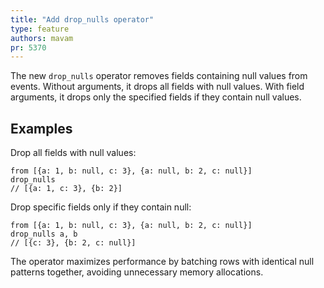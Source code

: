 ```yaml
---
title: "Add drop_nulls operator"
type: feature
authors: mavam
pr: 5370
---
```


The new `drop_nulls` operator removes fields containing null values from
events. Without arguments, it drops all fields with null values. With field
arguments, it drops only the specified fields if they contain null values.

## Examples

Drop all fields with null values:
```tql
from [{a: 1, b: null, c: 3}, {a: null, b: 2, c: null}]
drop_nulls
// [{a: 1, c: 3}, {b: 2}]
```

Drop specific fields only if they contain null:
```tql
from [{a: 1, b: null, c: 3}, {a: null, b: 2, c: null}]
drop_nulls a, b
// [{c: 3}, {b: 2, c: null}]
```

The operator maximizes performance by batching rows with identical null
patterns together, avoiding unnecessary memory allocations.
